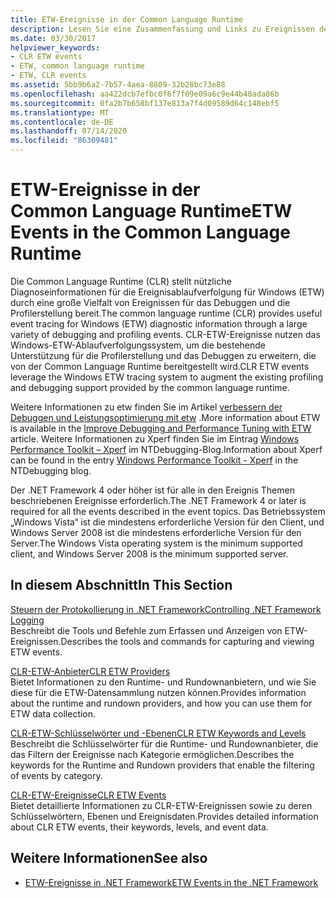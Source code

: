 ```yaml
---
title: ETW-Ereignisse in der Common Language Runtime
description: Lesen Sie eine Zusammenfassung und Links zu Ereignissen der Ereignis Ablauf Verfolgung für Windows (ETW) im Common Language Runtime (CLR).
ms.date: 03/30/2017
helpviewer_keywords:
- CLR ETW events
- ETW, common language runtime
- ETW, CLR events
ms.assetid: 5bb9b6a2-7b57-4aea-8809-32b28bc73e88
ms.openlocfilehash: aa422dcb7efbc0f6f7f09e09a6c9e44b40ada86b
ms.sourcegitcommit: 0fa2b7b658bf137e813a7f4d09589d64c148ebf5
ms.translationtype: MT
ms.contentlocale: de-DE
ms.lasthandoff: 07/14/2020
ms.locfileid: "86309481"
---
```

# <a name="etw-events-in-the-common-language-runtime"></a><span data-ttu-id="6d800-103">ETW-Ereignisse in der Common Language Runtime</span><span class="sxs-lookup"><span data-stu-id="6d800-103">ETW Events in the Common Language Runtime</span></span>
<span data-ttu-id="6d800-104">Die Common Language Runtime (CLR) stellt nützliche Diagnoseinformationen für die Ereignisablaufverfolgung für Windows (ETW) durch eine große Vielfalt von Ereignissen für das Debuggen und die Profilerstellung bereit.</span><span class="sxs-lookup"><span data-stu-id="6d800-104">The common language runtime (CLR) provides useful event tracing for Windows (ETW) diagnostic information through a large variety of debugging and profiling events.</span></span> <span data-ttu-id="6d800-105">CLR-ETW-Ereignisse nutzen das Windows-ETW-Ablaufverfolgungssystem, um die bestehende Unterstützung für die Profilerstellung und das Debuggen zu erweitern, die von der Common Language Runtime bereitgestellt wird.</span><span class="sxs-lookup"><span data-stu-id="6d800-105">CLR ETW events leverage the Windows ETW tracing system to augment the existing profiling and debugging support provided by the common language runtime.</span></span>  
  
 <span data-ttu-id="6d800-106">Weitere Informationen zu etw finden Sie im Artikel [verbessern der Debuggen und Leistungsoptimierung mit etw](https://docs.microsoft.com/archive/msdn-magazine/2007/april/event-tracing-improve-debugging-and-performance-tuning-with-etw) .</span><span class="sxs-lookup"><span data-stu-id="6d800-106">More information about ETW is available in the [Improve Debugging and Performance Tuning with ETW](https://docs.microsoft.com/archive/msdn-magazine/2007/april/event-tracing-improve-debugging-and-performance-tuning-with-etw) article.</span></span> <span data-ttu-id="6d800-107">Weitere Informationen zu Xperf finden Sie im Eintrag [Windows Performance Toolkit – Xperf](https://docs.microsoft.com/archive/blogs/ntdebugging/windows-performance-toolkit-xperf) im NTDebugging-Blog.</span><span class="sxs-lookup"><span data-stu-id="6d800-107">Information about Xperf can be found in the entry [Windows Performance Toolkit - Xperf](https://docs.microsoft.com/archive/blogs/ntdebugging/windows-performance-toolkit-xperf) in the NTDebugging blog.</span></span>  
  
 <span data-ttu-id="6d800-108">Der .NET Framework 4 oder höher ist für alle in den Ereignis Themen beschriebenen Ereignisse erforderlich.</span><span class="sxs-lookup"><span data-stu-id="6d800-108">The .NET Framework 4 or later is required for all the events described in the event topics.</span></span> <span data-ttu-id="6d800-109">Das Betriebssystem „Windows Vista“ ist die mindestens erforderliche Version für den Client, und Windows Server 2008 ist die mindestens erforderliche Version für den Server.</span><span class="sxs-lookup"><span data-stu-id="6d800-109">The Windows Vista operating system is the minimum supported client, and Windows Server 2008 is the minimum supported server.</span></span>  
  
## <a name="in-this-section"></a><span data-ttu-id="6d800-110">In diesem Abschnitt</span><span class="sxs-lookup"><span data-stu-id="6d800-110">In This Section</span></span>  
 [<span data-ttu-id="6d800-111">Steuern der Protokollierung in .NET Framework</span><span class="sxs-lookup"><span data-stu-id="6d800-111">Controlling .NET Framework Logging</span></span>](controlling-logging.md)  
 <span data-ttu-id="6d800-112">Beschreibt die Tools und Befehle zum Erfassen und Anzeigen von ETW-Ereignissen.</span><span class="sxs-lookup"><span data-stu-id="6d800-112">Describes the tools and commands for capturing and viewing ETW events.</span></span>  
  
 [<span data-ttu-id="6d800-113">CLR-ETW-Anbieter</span><span class="sxs-lookup"><span data-stu-id="6d800-113">CLR ETW Providers</span></span>](clr-etw-providers.md)  
 <span data-ttu-id="6d800-114">Bietet Informationen zu den Runtime- und Rundownanbietern, und wie Sie diese für die ETW-Datensammlung nutzen können.</span><span class="sxs-lookup"><span data-stu-id="6d800-114">Provides information about the runtime and rundown providers, and how you can use them for ETW data collection.</span></span>  
  
 [<span data-ttu-id="6d800-115">CLR-ETW-Schlüsselwörter und -Ebenen</span><span class="sxs-lookup"><span data-stu-id="6d800-115">CLR ETW Keywords and Levels</span></span>](clr-etw-keywords-and-levels.md)  
 <span data-ttu-id="6d800-116">Beschreibt die Schlüsselwörter für die Runtime- und Rundownanbieter, die das Filtern der Ereignisse nach Kategorie ermöglichen.</span><span class="sxs-lookup"><span data-stu-id="6d800-116">Describes the keywords for the Runtime and Rundown providers that enable the filtering of events by category.</span></span>  
  
 [<span data-ttu-id="6d800-117">CLR-ETW-Ereignisse</span><span class="sxs-lookup"><span data-stu-id="6d800-117">CLR ETW Events</span></span>](clr-etw-events.md)  
 <span data-ttu-id="6d800-118">Bietet detaillierte Informationen zu CLR-ETW-Ereignissen sowie zu deren Schlüsselwörtern, Ebenen und Ereignisdaten.</span><span class="sxs-lookup"><span data-stu-id="6d800-118">Provides detailed information about CLR ETW events, their keywords, levels, and event data.</span></span>  
  
## <a name="see-also"></a><span data-ttu-id="6d800-119">Weitere Informationen</span><span class="sxs-lookup"><span data-stu-id="6d800-119">See also</span></span>

- [<span data-ttu-id="6d800-120">ETW-Ereignisse in .NET Framework</span><span class="sxs-lookup"><span data-stu-id="6d800-120">ETW Events in the .NET Framework</span></span>](etw-events.md)
